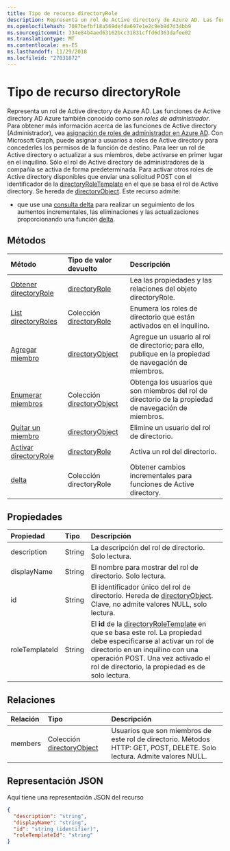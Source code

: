 ```yaml
---
title: Tipo de recurso directoryRole
description: Representa un rol de Active directory de Azure AD. Las funciones de Active directory AD Azure también conocido como son *roles de administrador*. Para obtener más información acerca de las funciones de Active directory (Administrador), vea la asignación de roles de administrador en Azure AD. Con Microsoft Graph, puede asignar a usuarios a roles de Active directory para concederles los permisos de la función de destino. Para leer un rol de Active directory o actualizar a sus miembros, debe activarse en primer lugar en el inquilino. Sólo el rol de Active directory de administradores de la compañía se activa de forma predeterminada. Para activar otros roles de Active directory disponibles que enviar una solicitud POST con el identificador de la directoryRoleTemplate en el que se basa el rol de Active directory. Se hereda de directoryObject.
ms.openlocfilehash: 7087befbf18a569defda697e1e2c9eb9d7d34bb9
ms.sourcegitcommit: 334e84b4aed63162bcc31831cffd6d363dafee02
ms.translationtype: MT
ms.contentlocale: es-ES
ms.lasthandoff: 11/29/2018
ms.locfileid: "27031872"
---
```

# <a name="directoryrole-resource-type"></a>Tipo de recurso directoryRole

Representa un rol de Active directory de Azure AD. Las funciones de Active directory AD Azure también conocido como son *roles de administrador*. Para obtener más información acerca de las funciones de Active directory (Administrador), vea [asignación de roles de administrador en Azure AD](http://azure.microsoft.com/documentation/articles/active-directory-assign-admin-roles/). Con Microsoft Graph, puede asignar a usuarios a roles de Active directory para concederles los permisos de la función de destino. Para leer un rol de Active directory o actualizar a sus miembros, debe activarse en primer lugar en el inquilino. Sólo el rol de Active directory de administradores de la compañía se activa de forma predeterminada. Para activar otros roles de Active directory disponibles que enviar una solicitud POST con el identificador de la [directoryRoleTemplate](directoryroletemplate.md) en el que se basa el rol de Active directory. Se hereda de [directoryObject](directoryobject.md).
Este recurso admite:

- que use una [consulta delta](/graph/delta-query-overview) para realizar un seguimiento de los aumentos incrementales, las eliminaciones y las actualizaciones proporcionando una función [delta](../api/directoryrole-delta.md).

## <a name="methods"></a>Métodos

| Método       | Tipo de valor devuelto  |Descripción|
|:---------------|:--------|:----------|
|[Obtener directoryRole](../api/directoryrole-get.md) | [directoryRole](directoryrole.md) | Lea las propiedades y las relaciones del objeto directoryRole. |
|[List directoryRoles](../api/directoryrole-list.md) | Colección [directoryRole](directoryrole.md) | Enumera los roles de directorio que están activados en el inquilino. |
|[Agregar miembro](../api/directoryrole-post-members.md) |[directoryObject](directoryobject.md)| Agregue un usuario al rol de directorio; para ello, publique en la propiedad de navegación de miembros.|
|[Enumerar miembros](../api/directoryrole-list-members.md) |Colección [directoryObject](directoryobject.md)| Obtenga los usuarios que son miembros del rol de directorio de la propiedad de navegación de miembros.|
|[Quitar un miembro](../api/directoryrole-delete-member.md) |[directoryObject](directoryobject.md)| Elimine un usuario del rol de directorio.|
|[Activar directoryRole](../api/directoryrole-post-directoryroles.md) |[directoryRole](directoryrole.md) | Activa un rol del directorio.|
|[delta](../api/directoryrole-delta.md)|Colección directoryRole| Obtener cambios incrementales para funciones de Active directory. |

## <a name="properties"></a>Propiedades
| Propiedad   | Tipo | Descripción |
|:---------------|:--------|:----------|
|description|String|La descripción del rol de directorio. Solo lectura. |
|displayName|String|El nombre para mostrar del rol de directorio. Solo lectura. |
|id|String|El identificador único del rol de directorio. Hereda de [directoryObject](directoryobject.md). Clave, no admite valores NULL, solo lectura.|
|roleTemplateId|String| El **id** de la [directoryRoleTemplate](directoryroletemplate.md) en que se basa este rol. La propiedad debe especificarse al activar un rol de directorio en un inquilino con una operación POST. Una vez activado el rol de directorio, la propiedad es de solo lectura. |

## <a name="relationships"></a>Relaciones
| Relación | Tipo |Descripción|
|:---------------|:--------|:----------|
|members|Colección [directoryObject](directoryobject.md)|Usuarios que son miembros de este rol de directorio. Métodos HTTP: GET, POST, DELETE. Solo lectura. Admite valores NULL.|

## <a name="json-representation"></a>Representación JSON

Aquí tiene una representación JSON del recurso

<!--{
  "blockType": "resource",
  "openType": true,
  "optionalProperties": [
    "memberOf",
    "members",
    "ownedObjects",
    "owners"
  ],
  "keyProperty": "id",
  "baseType": "microsoft.graph.directoryObject",
  "@odata.type": "microsoft.graph.directoryRole",
  "@odata.annotations": [
    {
      "capabilities": {
        "toppable": false
      }
    }
  ]
}-->

```json
{
  "description": "string",
  "displayName": "string",
  "id": "string (identifier)",
  "roleTemplateId": "string"
}

```

<!-- uuid: 8fcb5dbc-d5aa-4681-8e31-b001d5168d79
2015-10-25 14:57:30 UTC -->
<!-- {
  "type": "#page.annotation",
  "description": "directoryRole resource",
  "keywords": "",
  "section": "documentation",
  "tocPath": ""
}-->
